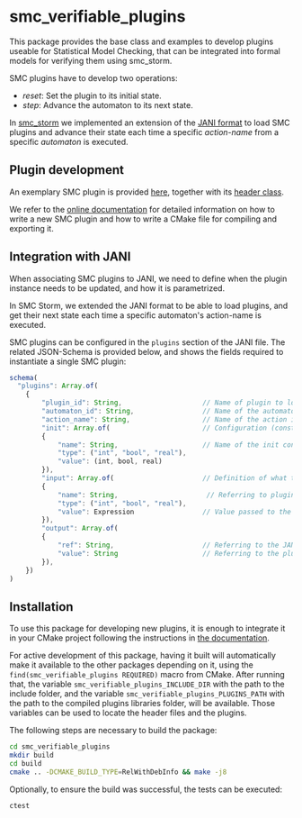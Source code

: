 # smc_verifiable_plugins

This package provides the base class and examples to develop plugins useable for Statistical Model Checking, that can be integrated into formal models for verifying them using smc_storm.

SMC plugins have to develop two operations:
* *reset*: Set the plugin to its initial state.
* *step*: Advance the automaton to its next state.

In [smc_storm](https://github.com/convince-project/smc_storm) we implemented an extension of the [JANI format](https://jani-spec.org/) to load SMC plugins and advance their state each time a specific _action-name_ from a specific _automaton_ is executed.

## Plugin development

An exemplary SMC plugin is provided [here](plugins/src/int_accumulation_smc_plugin.cpp), together with its [header class](plugins/include/int_accumulation_smc_plugin.hpp).

We refer to the [online documentation](https://convince-project.github.io/smc_verifiable_plugins/development.html) for detailed information on how to write a new SMC plugin and how to write a CMake file for compiling and exporting it.

## Integration with JANI

When associating SMC plugins to JANI, we need to define when the plugin instance needs to be updated, and how it is parametrized.

In SMC Storm, we extended the JANI format to be able to load plugins, and get their next state each time a specific automaton's action-name is executed.

SMC plugins can be configured in the `plugins` section of the JANI file. The related JSON-Schema is provided below, and shows the fields required to instantiate a single SMC plugin:

```javascript
schema(
  "plugins": Array.of(
    {
        "plugin_id": String,                    // Name of plugin to load
        "automaton_id": String,                 // Name of the automaton associated to the plugin
        "action_name": String,                  // Name of the action in the automaton that advances the plugin to the next step
        "init": Array.of(                       // Configuration (constant) parameters for initializing the plugin
        {
            "name": String,                     // Name of the init config param to configure in the plugin
            "type": ("int", "bool", "real"),
            "value": (int, bool, real)
        }),
        "input": Array.of(                      // Definition of what to provide as input to the plugin
        {
            "name": String,                      // Referring to plugin's internal names
            "type": ("int", "bool", "real"),
            "value": Expression                 // Value passed to the plugin: any valid JANI Expression works
        }),
        "output": Array.of(
        {
            "ref": String,                      // Referring to the JANI variable storing the output value
            "value": String                     // Referring to the plugin's internal name
        }),
    })
)
```

## Installation

To use this package for developing new plugins, it is enough to integrate it in your CMake project following the instructions in [the documentation](https://convince-project.github.io/smc_verifiable_plugins/development.html#fetch-this-package-in-cmake).

For active development of this package, having it built will automatically make it available to the other packages depending on it, using the `find(smc_verifiable_plugins REQUIRED)` macro from CMake.
After running that, the variable `smc_verifiable_plugins_INCLUDE_DIR` with the path to the include folder, and the variable `smc_verifiable_plugins_PLUGINS_PATH` with the path to the compiled plugins libraries folder, will be available.
Those variables can be used to locate the header files and the plugins.

The following steps are necessary to build the package:
```bash
cd smc_verifiable_plugins
mkdir build
cd build
cmake .. -DCMAKE_BUILD_TYPE=RelWithDebInfo && make -j8
```

Optionally, to ensure the build was successful, the tests can be executed:
```bash
ctest
```
